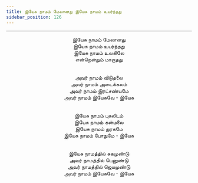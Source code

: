 ```yaml
---
title: இயேசு நாமம் மேலானது இயேசு நாமம் உயர்ந்தது
sidebar_position: 126
---
```


---
<center>
இயேசு நாமம் மேலானது<br/>
இயேசு நாமம் உயர்ந்தது<br/>
இயேசு நாமம் உலகிலே<br/>
என்றென்றும் மாறாதது<br/><br/>

அவர் நாமம் விடுதலை<br/>
அவர் நாமம் அடைக்கலம்<br/>
அவர் நாமம் இரட்சண்யமே<br/>
அவர் நாமம் இயேசுவே    - இயேசு<br/><br/>

இயேசு நாமம் புகலிடம்<br/>
இயேசு நாமம் கன்மலை<br/>
இயேசு நாமம் துரகமே<br/>
இயேசு நாமம் போதுமே    - இயேசு<br/><br/>

இயேசு நாமத்தில் சுகமுண்டு<br/>
அவர் நாமத்தில் பெனுண்டு<br/>
அவர் நாமத்தில் ஜெயமுண்டு<br/>
அவர் நாமம் இயேசுவே    - இயேசு
</center>